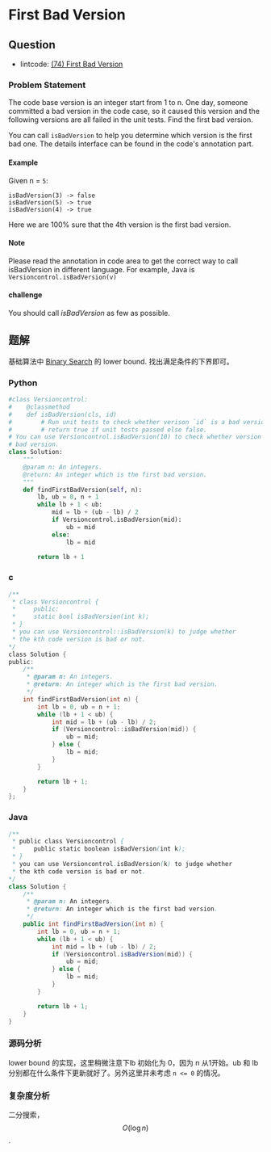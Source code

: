 # First Bad Version

## Question

- lintcode: [(74) First Bad Version](http://www.lintcode.com/en/problem/first-bad-version/)

### Problem Statement

The code base version is an integer start from 1 to n. One day, someone
committed a bad version in the code case, so it caused this version and the
following versions are all failed in the unit tests. Find the first bad
version.

You can call `isBadVersion` to help you determine which version is the first
bad one. The details interface can be found in the code's annotation part.

#### Example

Given n = `5`:



    isBadVersion(3) -> false
    isBadVersion(5) -> true
    isBadVersion(4) -> true


Here we are 100% sure that the 4th version is the first bad version.

#### Note

Please read the annotation in code area to get the correct way to call
isBadVersion in different language. For example, Java is
`Versioncontrol.isBadVersion(v)`

#### challenge

You should call _isBadVersion_ as few as possible.

## 题解

基础算法中 [Binary Search](http://algorithm.yuanbin.me/zh-hans/basics_algorithm/binary_search.html) 的 lower bound. 找出满足条件的下界即可。

### Python

```python
#class Versioncontrol:
#    @classmethod
#    def isBadVersion(cls, id)
#        # Run unit tests to check whether verison `id` is a bad version
#        # return true if unit tests passed else false.
# You can use Versioncontrol.isBadVersion(10) to check whether version 10 is a
# bad version.
class Solution:
    """
    @param n: An integers.
    @return: An integer which is the first bad version.
    """
    def findFirstBadVersion(self, n):
        lb, ub = 0, n + 1
        while lb + 1 < ub:
            mid = lb + (ub - lb) / 2
            if Versioncontrol.isBadVersion(mid):
                ub = mid
            else:
                lb = mid

        return lb + 1
```

### c

```c
/**
 * class Versioncontrol {
 *     public:
 *     static bool isBadVersion(int k);
 * }
 * you can use Versioncontrol::isBadVersion(k) to judge whether
 * the kth code version is bad or not.
*/
class Solution {
public:
    /**
     * @param n: An integers.
     * @return: An integer which is the first bad version.
     */
    int findFirstBadVersion(int n) {
        int lb = 0, ub = n + 1;
        while (lb + 1 < ub) {
            int mid = lb + (ub - lb) / 2;
            if (Versioncontrol::isBadVersion(mid)) {
                ub = mid;
            } else {
                lb = mid;
            }
        }

        return lb + 1;
    }
};
```

### Java

```java
/**
 * public class Versioncontrol {
 *     public static boolean isBadVersion(int k);
 * }
 * you can use Versioncontrol.isBadVersion(k) to judge whether
 * the kth code version is bad or not.
*/
class Solution {
    /**
     * @param n: An integers.
     * @return: An integer which is the first bad version.
     */
    public int findFirstBadVersion(int n) {
        int lb = 0, ub = n + 1;
        while (lb + 1 < ub) {
            int mid = lb + (ub - lb) / 2;
            if (Versioncontrol.isBadVersion(mid)) {
                ub = mid;
            } else {
                lb = mid;
            }
        }

        return lb + 1;
    }
}
```

### 源码分析

lower bound 的实现，这里稍微注意下lb 初始化为 0，因为 n 从1开始。ub 和 lb 分别都在什么条件下更新就好了。另外这里并未考虑 `n <= 0` 的情况。

### 复杂度分析

二分搜索，$$O(\log n)$$.
